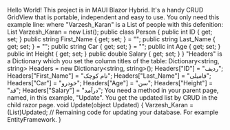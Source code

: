 Hello World!
This project is in MAUI Blazor Hybrid. It's a handy CRUD GridView that is portable, independent and easy to use. You only need this example line:
<EbiGrid Rows="Varzesh_Karan" Update="(IList Updated) => Update(Updated)" Headers="Headers" />
where "Varzesh_Karan" is a List of people with this defenition:
    List<Person> Varzesh_Karan = new List<Person>();
    public class Person
    {
        public int ID { get; set; }
        public string First_Name { get; set; } = "";
        public string Last_Name { get; set; } = "";
        public string Car { get; set; } = "";
        public int Age { get; set; }
        public int Height { get; set; }
        public double Salary { get; set; }
    }
"Headers" is a Dictionary which you set the column titles of the table:
    Dictionary<string, string> Headers = new Dictionary<string, string>();
    Headers["ID"] = "ردیف";
    Headers["First_Name"] = "نام کوچک";
    Headers["Last_Name"] = "فامیلی";
    Headers["Car"] = "خودرو";
    Headers["Age"] = "سن";
    Headers["Height"] = "قد";
    Headers["Salary"] = "درآمد";
You need a method in your parent page, named, in this example, "Update". You get the updated list by CRUD in the child razor page.
    void Update(object Updated)
    {
        Varzesh_Karan = (List<Person>)Updated;
        // Remaining code for updating your database. For example EntityFramework.
    }
    
